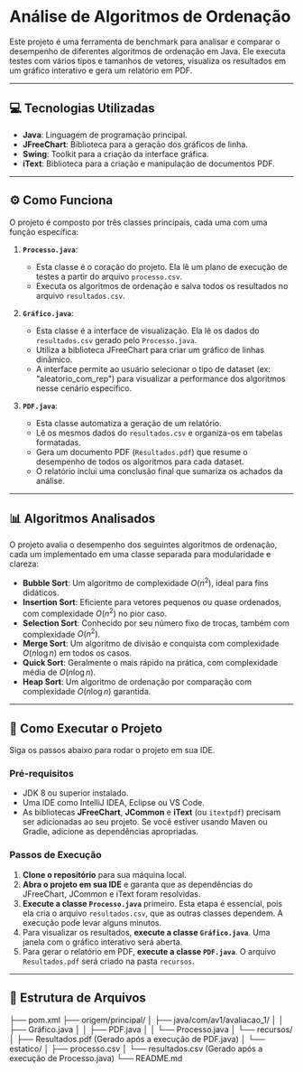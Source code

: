 # Análise de Algoritmos de Ordenação

Este projeto é uma ferramenta de benchmark para analisar e comparar o desempenho de diferentes algoritmos de ordenação em Java. Ele executa testes com vários tipos e tamanhos de vetores, visualiza os resultados em um gráfico interativo e gera um relatório em PDF.

---

## 💻 Tecnologias Utilizadas

* **Java**: Linguagem de programação principal.
* **JFreeChart**: Biblioteca para a geração dos gráficos de linha.
* **Swing**: Toolkit para a criação da interface gráfica.
* **iText**: Biblioteca para a criação e manipulação de documentos PDF.

---

## ⚙️ Como Funciona

O projeto é composto por três classes principais, cada uma com uma função específica:

1.  **`Processo.java`**:
    * Esta classe é o coração do projeto. Ela lê um plano de execução de testes a partir do arquivo `processo.csv`.
    * Executa os algoritmos de ordenação e salva todos os resultados no arquivo `resultados.csv`.

2.  **`Gráfico.java`**:
    * Esta classe é a interface de visualização. Ela lê os dados do `resultados.csv` gerado pelo `Processo.java`.
    * Utiliza a biblioteca JFreeChart para criar um gráfico de linhas dinâmico.
    * A interface permite ao usuário selecionar o tipo de dataset (ex: "aleatorio_com_rep") para visualizar a performance dos algoritmos nesse cenário específico.

3.  **`PDF.java`**:
    * Esta classe automatiza a geração de um relatório.
    * Lê os mesmos dados do `resultados.csv` e organiza-os em tabelas formatadas.
    * Gera um documento PDF (`Resultados.pdf`) que resume o desempenho de todos os algoritmos para cada dataset.
    * O relatório inclui uma conclusão final que sumariza os achados da análise.

---

## 📊 Algoritmos Analisados

O projeto avalia o desempenho dos seguintes algoritmos de ordenação, cada um implementado em uma classe separada para modularidade e clareza:

* **Bubble Sort**: Um algoritmo de complexidade $O(n^2)$, ideal para fins didáticos.
* **Insertion Sort**: Eficiente para vetores pequenos ou quase ordenados, com complexidade $O(n^2)$ no pior caso.
* **Selection Sort**: Conhecido por seu número fixo de trocas, também com complexidade $O(n^2)$.
* **Merge Sort**: Um algoritmo de divisão e conquista com complexidade $O(n \log n)$ em todos os casos.
* **Quick Sort**: Geralmente o mais rápido na prática, com complexidade média de $O(n \log n)$.
* **Heap Sort**: Um algoritmo de ordenação por comparação com complexidade $O(n \log n)$ garantida.

---

## 🚀 Como Executar o Projeto

Siga os passos abaixo para rodar o projeto em sua IDE.

### Pré-requisitos

* JDK 8 ou superior instalado.
* Uma IDE como IntelliJ IDEA, Eclipse ou VS Code.
* As bibliotecas **JFreeChart**, **JCommon** e **iText** (ou `itextpdf`) precisam ser adicionadas ao seu projeto. Se você estiver usando Maven ou Gradle, adicione as dependências apropriadas.

### Passos de Execução

1.  **Clone o repositório** para sua máquina local.
2.  **Abra o projeto em sua IDE** e garanta que as dependências do JFreeChart, JCommon e iText foram resolvidas.
3.  **Execute a classe `Processo.java`** primeiro. Esta etapa é essencial, pois ela cria o arquivo `resultados.csv`, que as outras classes dependem. A execução pode levar alguns minutos.
4.  Para visualizar os resultados, **execute a classe `Gráfico.java`**. Uma janela com o gráfico interativo será aberta.
5.  Para gerar o relatório em PDF, **execute a classe `PDF.java`**. O arquivo `Resultados.pdf` será criado na pasta `recursos`.

---

## 📂 Estrutura de Arquivos

├── pom.xml
├── origem/principal/
│   ├── java/com/av1/avaliacao_1/
│   │   ├── Gráfico.java
│   │   ├── PDF.java
│   │   └── Processo.java
│   └── recursos/
│       ├── Resultados.pdf (Gerado após a execução de PDF.java)
│       └── estatico/
│           ├── processo.csv
│           └── resultados.csv (Gerado após a execução de Processo.java)
└── README.md
